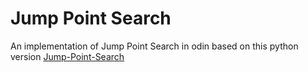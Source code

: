 # Jump Point Search
An implementation of Jump Point Search in odin based on this python version [Jump-Point-Search](https://github.com/ViktorRubenko/Jump-Point-Search)
